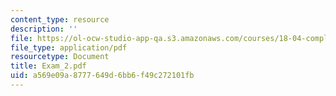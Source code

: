 ```yaml
---
content_type: resource
description: ''
file: https://ol-ocw-studio-app-qa.s3.amazonaws.com/courses/18-04-complex-variables-with-applications-fall-1999/a569e09a8777649d6bb6f49c272101fb_Exam_2.pdf
file_type: application/pdf
resourcetype: Document
title: Exam_2.pdf
uid: a569e09a-8777-649d-6bb6-f49c272101fb
---
```

